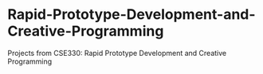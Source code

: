 # Rapid-Prototype-Development-and-Creative-Programming
Projects from CSE330: Rapid Prototype Development and Creative Programming
